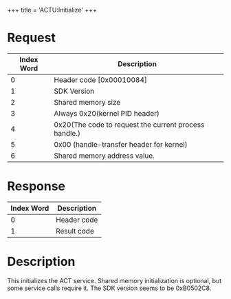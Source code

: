 +++
title = 'ACTU:Initialize'
+++

# Request

| Index Word | Description                                           |
|------------|-------------------------------------------------------|
| 0          | Header code \[0x00010084\]                            |
| 1          | SDK Version                                           |
| 2          | Shared memory size                                    |
| 3          | Always 0x20(kernel PID header)                        |
| 4          | 0x20(The code to request the current process handle.) |
| 5          | 0x00 (handle-transfer header for kernel)              |
| 6          | Shared memory address value.                          |

# Response

| Index Word | Description |
|------------|-------------|
| 0          | Header code |
| 1          | Result code |

# Description

This initializes the ACT service. Shared memory initialization is optional, but some service calls require it. The SDK version seems to be 0xB0502C8.
